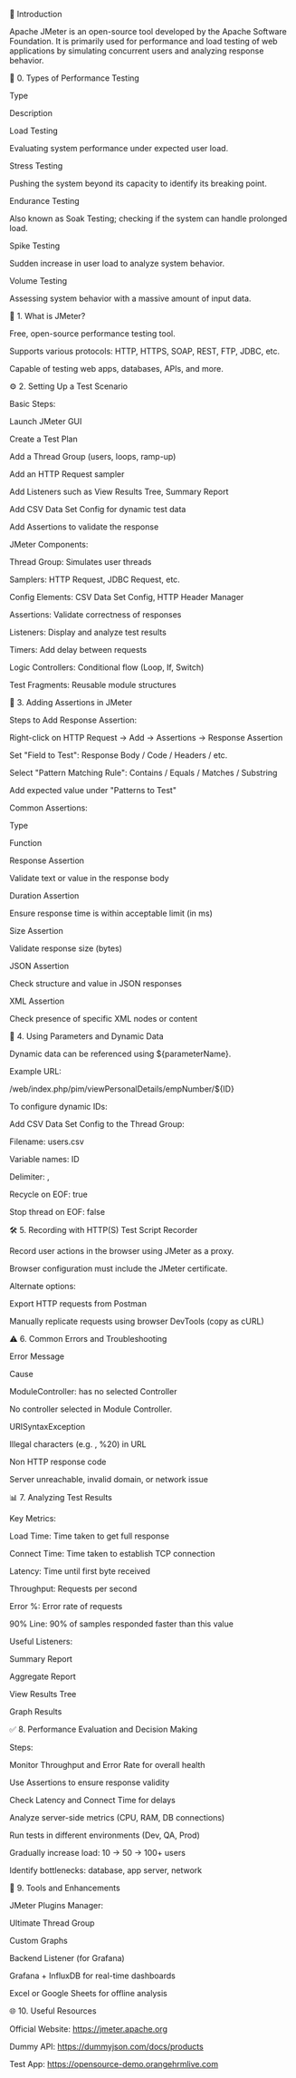 📌 Introduction

Apache JMeter is an open-source tool developed by the Apache Software Foundation. It is primarily used for performance and load testing of web applications by simulating concurrent users and analyzing response behavior.

🧪 0. Types of Performance Testing

Type

Description

Load Testing

Evaluating system performance under expected user load.

Stress Testing

Pushing the system beyond its capacity to identify its breaking point.

Endurance Testing

Also known as Soak Testing; checking if the system can handle prolonged load.

Spike Testing

Sudden increase in user load to analyze system behavior.

Volume Testing

Assessing system behavior with a massive amount of input data.

🧱 1. What is JMeter?

Free, open-source performance testing tool.

Supports various protocols: HTTP, HTTPS, SOAP, REST, FTP, JDBC, etc.

Capable of testing web apps, databases, APIs, and more.

⚙️ 2. Setting Up a Test Scenario

Basic Steps:

Launch JMeter GUI

Create a Test Plan

Add a Thread Group (users, loops, ramp-up)

Add an HTTP Request sampler

Add Listeners such as View Results Tree, Summary Report

Add CSV Data Set Config for dynamic test data

Add Assertions to validate the response

JMeter Components:

Thread Group: Simulates user threads

Samplers: HTTP Request, JDBC Request, etc.

Config Elements: CSV Data Set Config, HTTP Header Manager

Assertions: Validate correctness of responses

Listeners: Display and analyze test results

Timers: Add delay between requests

Logic Controllers: Conditional flow (Loop, If, Switch)

Test Fragments: Reusable module structures

🧪 3. Adding Assertions in JMeter

Steps to Add Response Assertion:

Right-click on HTTP Request → Add → Assertions → Response Assertion

Set "Field to Test": Response Body / Code / Headers / etc.

Select "Pattern Matching Rule": Contains / Equals / Matches / Substring

Add expected value under "Patterns to Test"

Common Assertions:

Type

Function

Response Assertion

Validate text or value in the response body

Duration Assertion

Ensure response time is within acceptable limit (in ms)

Size Assertion

Validate response size (bytes)

JSON Assertion

Check structure and value in JSON responses

XML Assertion

Check presence of specific XML nodes or content

📌 4. Using Parameters and Dynamic Data

Dynamic data can be referenced using ${parameterName}.

Example URL:

/web/index.php/pim/viewPersonalDetails/empNumber/${ID}

To configure dynamic IDs:

Add CSV Data Set Config to the Thread Group:

Filename: users.csv

Variable names: ID

Delimiter: ,

Recycle on EOF: true

Stop thread on EOF: false

🛠 5. Recording with HTTP(S) Test Script Recorder

Record user actions in the browser using JMeter as a proxy.

Browser configuration must include the JMeter certificate.

Alternate options:

Export HTTP requests from Postman

Manually replicate requests using browser DevTools (copy as cURL)

⚠️ 6. Common Errors and Troubleshooting

Error Message

Cause

ModuleController: has no selected Controller

No controller selected in Module Controller.

URISyntaxException

Illegal characters (e.g. \, %20) in URL

Non HTTP response code

Server unreachable, invalid domain, or network issue

📊 7. Analyzing Test Results

Key Metrics:

Load Time: Time taken to get full response

Connect Time: Time taken to establish TCP connection

Latency: Time until first byte received

Throughput: Requests per second

Error %: Error rate of requests

90% Line: 90% of samples responded faster than this value

Useful Listeners:

Summary Report

Aggregate Report

View Results Tree

Graph Results

✅ 8. Performance Evaluation and Decision Making

Steps:

Monitor Throughput and Error Rate for overall health

Use Assertions to ensure response validity

Check Latency and Connect Time for delays

Analyze server-side metrics (CPU, RAM, DB connections)

Run tests in different environments (Dev, QA, Prod)

Gradually increase load: 10 → 50 → 100+ users

Identify bottlenecks: database, app server, network

🧰 9. Tools and Enhancements

JMeter Plugins Manager:

Ultimate Thread Group

Custom Graphs

Backend Listener (for Grafana)

Grafana + InfluxDB for real-time dashboards

Excel or Google Sheets for offline analysis

🌐 10. Useful Resources

Official Website: https://jmeter.apache.org

Dummy API: https://dummyjson.com/docs/products

Test App: https://opensource-demo.orangehrmlive.com
